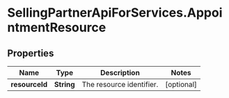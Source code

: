 # SellingPartnerApiForServices.AppointmentResource

## Properties
Name | Type | Description | Notes
------------ | ------------- | ------------- | -------------
**resourceId** | **String** | The resource identifier. | [optional] 


